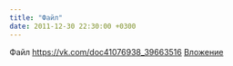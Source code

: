 ```yaml
---
title: "Файл"
date: 2011-12-30 22:30:00 +0300
---
```


Файл
<a class="vk-attach" href="https://vk.com/doc41076938_39663516">https://vk.com/doc41076938_39663516</a>
<a class="vk-attach" href="https://vk.com/doc41076938_39663516">Вложение</a>

